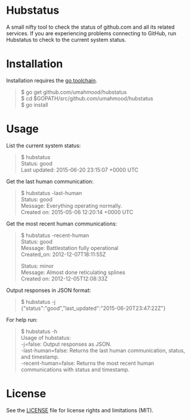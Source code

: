 # Hubstatus

A small nifty tool to check the status of github.com and all its related 
services. If you are experiencing problems connecting to GitHub, run Hubstatus 
to check to the current system status.

# Installation

Installation requires the [go toolchain](https://golang.org/dl/).

> $ go get github.com/umahmood/hubstatus <br>
> $ cd $GOPATH/src/github.com/umahmood/hubstatus <br>
> $ go install

# Usage

List the current system status:

> $ hubstatus <br>
> Status: good <br>
> Last updated: 2015-06-20 23:15:07 +0000 UTC

Get the last human communication:

> $ hubstatus -last-human <br>
> Status: good <br>
> Message: Everything operating normally. <br>
> Created on: 2015-05-06 12:20:14 +0000 UTC

Get the most recent human communications:

> $ hubstatus -recent-human <br>
> Status: good <br>
> Message: Battlestation fully operational <br>
> Created_on: 2012-12-07T18:11:55Z
> 
> Status: minor <br>
> Message: Almost done reticulating splines <br>
> Created on: 2012-12-05T12:08:33Z

Output responses in JSON format:

> $ hubstatus -j <br>
> {"status":"good","last_updated":"2015-06-20T23:47:22Z"}

For help run:

> $ hubstatus -h <br>
> Usage of hubstatus: <br>
> -j=false: Output responses as JSON. <br>
> -last-human=false: Returns the last human communication, status, and timestamp. <br>
> -recent-human=false: Returns the most recent human communications with status and timestamp.

# License

See the [LICENSE](LICENSE.md) file for license rights and limitations (MIT).
